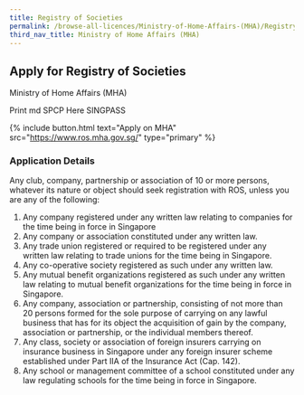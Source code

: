 ```yaml
---
title: Registry of Societies
permalink: /browse-all-licences/Ministry-of-Home-Affairs-(MHA)/Registry-of-Societies
third_nav_title: Ministry of Home Affairs (MHA)
---
```


## Apply for Registry of Societies

Ministry of Home Affairs (MHA)

Print md SPCP Here SINGPASS

{% include button.html text="Apply on MHA" src="https://www.ros.mha.gov.sg/" type="primary" %}

### Application Details

<p>Any club, company, partnership or association of 10 or more persons, whatever its nature or object should seek registration with ROS, unless you are any of the following:</p>
<ol>
<li>Any company registered under any written law relating to companies for the time being in force in Singapore</li>
<li>Any company or association constituted under any written law.</li>
<li>Any trade union registered or required to be registered under any written law relating to trade unions for the time being in Singapore.</li>
<li>Any co-operative society registered as such under any written law.</li>
<li>Any mutual benefit organizations registered as such under any written law relating to mutual benefit organizations for the time being in force in Singapore.</li>
<li>Any company, association or partnership, consisting of not more than 20 persons formed for the sole purpose of carrying on any lawful business that has for its object the acquisition of gain by the company, association or partnership, or the individual members thereof.</li>
<li>Any class, society or association of foreign insurers carrying on insurance business in Singapore under any foreign insurer scheme established under Part IIA of the Insurance Act (Cap. 142).</li>
<li>Any school or management committee of a school constituted under any law regulating schools for the time being in force in Singapore.</li>
</ol>

